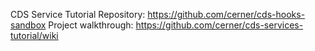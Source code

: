 CDS Service Tutorial Repository: https://github.com/cerner/cds-hooks-sandbox
Project walkthrough: https://github.com/cerner/cds-services-tutorial/wiki